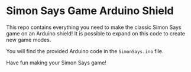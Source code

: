 # Simon Says Game Arduino Shield

This repo contains everything you need to make the classic Simon Says game on an Arduino shield! It is possible to expand on this code to create new game modes. 

You will find the provided Arduino code in the `SimonSays.ino` file.

Have fun making your Simon Says game! 
